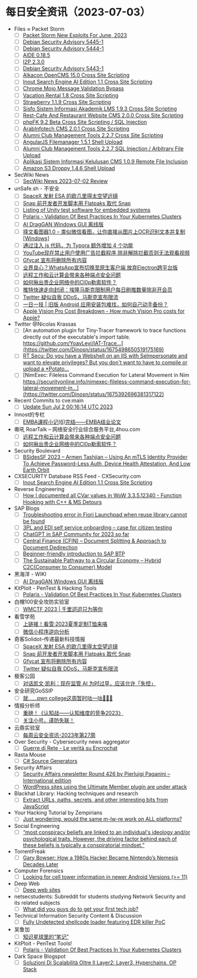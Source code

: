 # 每日安全资讯（2023-07-03）

- Files ≈ Packet Storm
  - [ ] [Packet Storm New Exploits For June, 2023](https://packetstormsecurity.com/files/173267/202306-exploits.tgz)
  - [ ] [Debian Security Advisory 5445-1](https://packetstormsecurity.com/files/173266/dsa-5445-1.txt)
  - [ ] [Debian Security Advisory 5444-1](https://packetstormsecurity.com/files/173265/dsa-5444-1.txt)
  - [ ] [AIDE 0.18.5](https://packetstormsecurity.com/files/173264/aide-0.18.5.tar.gz)
  - [ ] [I2P 2.3.0](https://packetstormsecurity.com/files/173263/i2psource_2.3.0.tar.bz2)
  - [ ] [Debian Security Advisory 5443-1](https://packetstormsecurity.com/files/173262/dsa-5443-1.txt)
  - [ ] [Alkacon OpenCMS 15.0 Cross Site Scripting](https://packetstormsecurity.com/files/173261/alkaconopencms150-xss.txt)
  - [ ] [Inout Search Engine AI Edition 1.1 Cross Site Scripting](https://packetstormsecurity.com/files/173260/inoutseaie11-xss.txt)
  - [ ] [Chrome Mojo Message Validation Bypass](https://packetstormsecurity.com/files/173259/GS20230702181333.tgz)
  - [ ] [Vacation Rental 1.8 Cross Site Scripting](https://packetstormsecurity.com/files/173258/vacationrental18-xss.txt)
  - [ ] [Strawberry 1.1.9 Cross Site Scripting](https://packetstormsecurity.com/files/173257/strawberry119-xss.txt)
  - [ ] [Sisfo Sistem Informasi Akademik LMS 1.9.3 Cross Site Scripting](https://packetstormsecurity.com/files/173256/ssialms193-xss.txt)
  - [ ] [Rest-Cafe And Restaurant Website CMS 2.0.0 Cross Site Scripting](https://packetstormsecurity.com/files/173255/restcaferwcms200-xss.txt)
  - [ ] [phpFK 9.2 Beta Cross Site Scripting / SQL Injection](https://packetstormsecurity.com/files/173254/phpfk92beta-sqlxss.txt)
  - [ ] [ArabInfotech CMS 2.0.1 Cross Site Scripting](https://packetstormsecurity.com/files/173253/arabinfotechcms201-xss.txt)
  - [ ] [Alumni Club Management Tools 2.2.7 Cross Site Scripting](https://packetstormsecurity.com/files/173252/acmt227-xss.txt)
  - [ ] [AngularJS Filemanager 1.5.1 Shell Upload](https://packetstormsecurity.com/files/173251/angularjsfm151-shell.txt)
  - [ ] [Alumni Club Management Tools 2.2.7 SQL Injection / Arbitrary File Upload](https://packetstormsecurity.com/files/173250/acmt227-sqlupload.txt)
  - [ ] [Aplikasi Sistem Informasi Kelulusan CMS 1.0.9 Remote File Inclusion](https://packetstormsecurity.com/files/173249/asikcms109-rfi.txt)
  - [ ] [Amazon S3 Droppy 1.4.6 Shell Upload](https://packetstormsecurity.com/files/173248/amazons3droppy146-shell.txt)
- SecWiki News
  - [ ] [SecWiki News 2023-07-02 Review](http://www.sec-wiki.com/?2023-07-02)
- unSafe.sh - 不安全
  - [ ] [SpaceX 发射 ESA 的欧几里得太空望远镜](https://buaq.net/go-171003.html)
  - [ ] [Snap 前开发者开发脚本用 Flatpaks 取代 Snap](https://buaq.net/go-171004.html)
  - [ ] [Listing of Unity test software for embedded systems](https://buaq.net/go-170993.html)
  - [ ] [Polaris - Validation Of Best Practices In Your Kubernetes Clusters](https://buaq.net/go-170994.html)
  - [ ] [AI DragGAN Windows GUI 离线版](https://buaq.net/go-170991.html)
  - [ ] [择文看图器1.0 – 类似微信看图，让你直接从图片上OCR识别文本并复制[Windows]](https://buaq.net/go-170988.html)
  - [ ] [通过注入 js 代码，为 Typora 额外增加 4 个功能](https://buaq.net/go-170989.html)
  - [ ] [YouTube现在禁止用户使用广告拦截程序 除非解除拦截否则无法观看视频](https://buaq.net/go-170987.html)
  - [ ] [Gfycat 宣布将删除所有内容](https://buaq.net/go-170986.html)
  - [ ] [业界良心？WhatsApp宣布切换至原生客户端 放弃Electron跨平台版](https://buaq.net/go-170984.html)
  - [ ] [远程工作和云计算会带来各种端点安全问题](https://buaq.net/go-170980.html)
  - [ ] [如何揪出贵企业网络中的Cl0p勒索软件？](https://buaq.net/go-170981.html)
  - [ ] [推特快速走向封闭：埃隆马斯克限制用户每日刷推数量除非开会员](https://buaq.net/go-170978.html)
  - [ ] [Twitter 疑似自我 DDoS，马斯克宣布限流](https://buaq.net/go-170983.html)
  - [ ] [一日一技 | 旧版 Android 应用安装包难找，如何自己动手备份？](https://buaq.net/go-170979.html)
  - [ ] [Apple Vision Pro Cost Breakdown - How much Vision Pro costs for Apple?](https://buaq.net/go-170966.html)
- Twitter @Nicolas Krassas
  - [ ] [An automation plugin for Tiny-Tracer framework to trace functions directly out of the executable's import table. https://github.com/YoavLevi/IAT-Trace...](https://twitter.com/Dinosn/status/1675498650519175169)
  - [ ] [RT Secu: Do you have a Webshell on an IIS with SeImpersonate and want to elevate privileges? But you don't want to have to compile or upload a *Potato...](https://twitter.com/secu_x11/status/1675481117384646656)
  - [ ] [NimExec: Fileless Command Execution for Lateral Movement in Nim https://securityonline.info/nimexec-fileless-command-execution-for-lateral-movement-in...](https://twitter.com/Dinosn/status/1675392696381317122)
- Recent Commits to cve:main
  - [ ] [Update Sun Jul  2 00:16:14 UTC 2023](https://github.com/trickest/cve/commit/f195756c186bccbe4f2eef1e1e7c149a49aaac6e)
- Innost的专栏
  - [ ] [EMBA课程小记(6)完结——EMBA结业论文](https://blog.csdn.net/Innost/article/details/131507601)
- 嘶吼 RoarTalk – 网络安全行业综合服务平台,4hou.com
  - [ ] [远程工作和云计算会带来各种端点安全问题](https://www.4hou.com/posts/DZwk)
  - [ ] [如何揪出贵企业网络中的Cl0p勒索软件？](https://www.4hou.com/posts/YYVY)
- Security Boulevard
  - [ ] [BSidesSF 2023 –  Armen Tashjian – Using An mTLS Identity Provider To Achieve Password-Less Auth, Device Health Attestation, And Low Earth Orbit](https://securityboulevard.com/2023/07/bsidessf-2023-armen-tashjian-using-an-mtls-identity-provider-to-achieve-password-less-auth-device-health-attestation-and-low-earth-orbit/)
- CXSECURITY Database RSS Feed - CXSecurity.com
  - [ ] [Inout Search Engine AI Edition 1.1 Cross Site Scripting](https://cxsecurity.com/issue/WLB-2023070003)
- Reverse Engineering
  - [ ] [How I documented all CVar values in WoW 3.3.5.12340 - Function Hooking with C++ & MS Detours](https://www.reddit.com/r/ReverseEngineering/comments/14otibo/how_i_documented_all_cvar_values_in_wow_33512340/)
- SAP Blogs
  - [ ] [Troubleshooting error in Fiori Launchpad when reuse library cannot be found](https://blogs.sap.com/2023/07/02/troubleshooting-error-in-fiori-launchpad-when-reuse-library-cannot-be-found/)
  - [ ] [3PL and EDI self service onboarding – case for citizen testing](https://blogs.sap.com/2023/07/02/3pl-and-edi-self-service-onboarding-case-for-citizen-testing/)
  - [ ] [ChatGPT in SAP Community for 2023 so far](https://blogs.sap.com/2023/07/02/chatgpt-in-sap-community-for-2023-so-far/)
  - [ ] [Central Finance (CFIN) – Document Splitting & Approach to Document Dedirection](https://blogs.sap.com/2023/07/02/central-finance-cfin-document-splitting-approach-to-document-dedirection/)
  - [ ] [Beginner-friendly introduction to SAP BTP](https://blogs.sap.com/2023/07/02/beginner-friendly-introduction-to-sap-btp/)
  - [ ] [The Sustainable Pathway to a Circular Economy – Hybrid C2C(Consumer to Consumer) Model](https://blogs.sap.com/2023/07/02/the-sustainable-pathway-to-a-circular-economy-hybrid-c2cconsumer-to-consumer-model/)
- 黑海洋 - WIKI
  - [ ] [AI DragGAN Windows GUI 离线版](https://blog.upx8.com/3665)
- KitPloit - PenTest & Hacking Tools
  - [ ] [Polaris - Validation Of Best Practices In Your Kubernetes Clusters](http://www.kitploit.com/2023/07/polaris-validation-of-best-practices-in.html)
- 白帽100安全攻防实验室
  - [ ] [WMCTF 2023 | 千里迢迢只为等你](https://mp.weixin.qq.com/s?__biz=MzIxMDYyNTk3Nw==&mid=2247513020&idx=1&sn=93861595fa541a9fc81813aee55e90e1&chksm=9763476aa014ce7c28f5f9f32f5b095249034d1093e6651aed3efba30b2c4cf2ed1c32cf0216&scene=58&subscene=0#rd)
- 看雪学苑
  - [ ] [上链接！看雪·2023夏季定制T恤来咯](https://mp.weixin.qq.com/s?__biz=MjM5NTc2MDYxMw==&mid=2458508405&idx=1&sn=e61bb168140a3bc3100d90ccae789b62&chksm=b18eecff86f965e997ac474efe1bb3745d8b9786e6514799e571fce7e53c09f98fe2643ac571&scene=58&subscene=0#rd)
  - [ ] [​微信小程序逆向分析](https://mp.weixin.qq.com/s?__biz=MjM5NTc2MDYxMw==&mid=2458508405&idx=2&sn=fe370aacb58a06eb29cf4a054b8248ca&chksm=b18eecff86f965e93a70711898b2eacebda7cc89bd50da67291f4c2521d2b87faa2d502e2a0e&scene=58&subscene=0#rd)
- 奇客Solidot–传递最新科技情报
  - [ ] [SpaceX 发射 ESA 的欧几里得太空望远镜](https://www.solidot.org/story?sid=75399)
  - [ ] [Snap 前开发者开发脚本用 Flatpaks 取代 Snap](https://www.solidot.org/story?sid=75398)
  - [ ] [Gfycat 宣布将删除所有内容](https://www.solidot.org/story?sid=75397)
  - [ ] [Twitter 疑似自我 DDoS，马斯克宣布限流](https://www.solidot.org/story?sid=75396)
- 极客公园
  - [ ] [对话凯文·凯利：现在监管 AI 为时过早，应该允许「失控」](https://mp.weixin.qq.com/s?__biz=MTMwNDMwODQ0MQ==&mid=2652997394&idx=1&sn=cc867d343d858f5ebb027abde3e8c944&chksm=7e54faa4492373b2ddb18e881c97b3eec6d5517d467a2d106e01d9d266381773acc84c69894e&scene=58&subscene=0#rd)
- 安全研究GoSSIP
  - [ ] [就......pwn college这周暂时咕一咕🙇🏻‍♂️](https://mp.weixin.qq.com/s?__biz=Mzg5ODUxMzg0Ng==&mid=2247495682&idx=1&sn=4bf60e4c93b6157b4c5b90e05f2e2e15&chksm=c063dedbf71457cd2d765f26ce697b76eee5fab343eca8ef30f896be86eae5ffc38d507f463d&scene=58&subscene=0#rd)
- 情报分析师
  - [ ] [重磅！《认知战——认知维度的竞争2023》](https://mp.weixin.qq.com/s?__biz=MzA3Mjc1MTkwOA==&mid=2650534400&idx=1&sn=f2916b27fdeacdbead4de3e452e92ae6&chksm=8716dc4bb061555d73596e26665e17103bd998212daeaddf658525a4bcff5f61e08fc248b31b&scene=58&subscene=0#rd)
  - [ ] [关注小号，谨防失联！](https://mp.weixin.qq.com/s?__biz=MzA3Mjc1MTkwOA==&mid=2650534400&idx=2&sn=2213babea86af53d6972bee688a88306&chksm=8716dc4bb061555dad84483eedbc5997faf676e019002d4097f57d379346b3ef7187e9c93118&scene=58&subscene=0#rd)
- 云鼎实验室
  - [ ] [每周云安全资讯-2023年第27周](https://mp.weixin.qq.com/s?__biz=MzU3ODAyMjg4OQ==&mid=2247494977&idx=1&sn=f76a376b8dbe65dfe57d6f7c20a71b46&chksm=fd7911c7ca0e98d1edeadf05cdba14b059a00f4f827e08a38b8a6cb221bf5c7ab8f8fc08101b&scene=58&subscene=0#rd)
- Over Security - Cybersecurity news aggregator
  - [ ] [Guerre di Rete - Le verità su Encrochat](https://guerredirete.substack.com/p/guerre-di-rete-le-verita-su-encrochat)
- Rasta Mouse
  - [ ] [C# Source Generators](https://rastamouse.me/csharp-source-generators/)
- Security Affairs
  - [ ] [Security Affairs newsletter Round 426 by Pierluigi Paganini – International edition](https://securityaffairs.com/148038/breaking-news/security-affairs-newsletter-round-426-by-pierluigi-paganini-international-edition.html)
  - [ ] [WordPress sites using the Ultimate Member plugin are under attack](https://securityaffairs.com/148030/hacking/wordpress-ultimate-member-plugin-attacks.html)
- Blackhat Library: Hacking techniques and research
  - [ ] [Extract URLs, paths, secrets, and other interesting bits from JavaScript](https://www.reddit.com/r/blackhat/comments/14ol0lh/extract_urls_paths_secrets_and_other_interesting/)
- Your Hacking Tutorial by Zempirians
  - [ ] [Just wondering, would the same m-lw-re work on ALL platforms?](https://www.reddit.com/r/HowToHack/comments/14obd7c/just_wondering_would_the_same_mlwre_work_on_all/)
- Social Engineering
  - [ ] [“most conspiracy beliefs are linked to an individual's ideology and/or psychological traits. However, the driving factor behind each of these beliefs is typically a conspiratorial mindset.”](https://www.reddit.com/r/SocialEngineering/comments/14oplqe/most_conspiracy_beliefs_are_linked_to_an/)
- TorrentFreak
  - [ ] [Gary Bowser: How a 1980s Hacker Became Nintendo’s Nemesis Decades Later](https://torrentfreak.com/gary-bowser-how-a-1980s-hacker-became-nintendos-nemesis-decades-later-230702/)
- Computer Forensics
  - [ ] [Looking for cell tower information in newer Android Versions (>= 11)](https://www.reddit.com/r/computerforensics/comments/14orc7p/looking_for_cell_tower_information_in_newer/)
- Deep Web
  - [ ] [Deep web sites](https://www.reddit.com/r/deepweb/comments/14of6j0/deep_web_sites/)
- netsecstudents: Subreddit for students studying Network Security and its related subjects
  - [ ] [What did you guys do to get your first tech job?](https://www.reddit.com/r/netsecstudents/comments/14od49t/what_did_you_guys_do_to_get_your_first_tech_job/)
- Technical Information Security Content & Discussion
  - [ ] [Fully Undetected shellcode loader featuring EDR killer PoC](https://www.reddit.com/r/netsec/comments/14olph5/fully_undetected_shellcode_loader_featuring_edr/)
- 吴鲁加
  - [ ] [知识星球里的“笔记”](https://mp.weixin.qq.com/s?__biz=Mzg5NDY4ODM1MA==&mid=2247484446&idx=1&sn=7035e6cc0c37481061e9f92f6c055443&chksm=c01a892ff76d00394c0b11527450f07088807569a663a6adf5bd4739965721dfde4d57f55ec3&scene=58&subscene=0#rd)
- KitPloit - PenTest Tools!
  - [ ] [Polaris - Validation Of Best Practices In Your Kubernetes Clusters](http://www.kitploit.com/2023/07/polaris-validation-of-best-practices-in.html)
- Dark Space Blogspot
  - [ ] [Soluzioni Di Scalabilità Oltre Il Layer2: Layer3, Hyperchains, OP Stack](http://darkwhite666.blogspot.com/2023/07/soluzioni-di-scalabilita-oltre-il.html)
